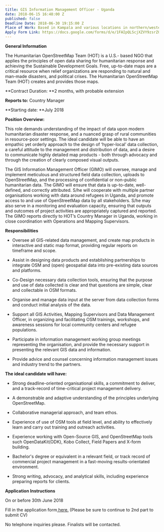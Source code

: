 ```yaml
---
title: GIS Information Management Officer - Uganda
date: 2018-06-15 16:48:00 Z
published: false
Deadline Date: 2018-06-30 19:15:00 Z
Place of Work: Based in Kampala and various locations in northern/western Uganda
Apply Form Link: https://docs.google.com/forms/d/e/1FAIpQLScjXZVY9zsrZQ2-wGM_euZYzGoHit1zLcNbUPHx9GFhQde5iA/viewform
---
```


**General Information**

The Humanitarian OpenStreetMap Team (HOT) is a U.S.- based NGO that applies the principles of open data sharing for humanitarian response and achieving the Sustainable Development Goals. Free, up-to-date maps are a critical resource when relief organizations are responding to natural and man-made disasters, and political crises. The Humanitarian OpenStreetMap Team (HOT) creates and provides those maps.

**Contract Duration: **2 months, with probable extension

**Reports to:** Country Manager

**Starting date: **July 2018

**Position Overview:**

This role demands understanding of the impact of data upon modern humanitarian disaster response, and a nuanced grasp of rural communities in resource-poor settings. The ideal candidate will be able to have an empathic yet orderly approach to the design of ‘hyper-local’ data collection, a careful attitude to the management and distribution of data, and a desire to communicate highly detailed map products - both through advocacy and through the creation of clearly composed visual outputs. 

The GIS Information Management Officer (GIMO) will oversee, manage and implement meticulous and structured field data collection, uploads to OpenStreetMap, and the processing of confidential or non-public humanitarian data. The GIMO will ensure that data is up-to-date, well-defined, and correctly attributed. S/he will cooperate with multiple partner organisations working with data around refugees in Uganda, and promote access to and use of OpenStreetMap data by all stakeholders. S/he may also serve in a monitoring and evaluation capacity, ensuring that outputs and outcomes of project activities are appropriately captured and reported. The GIMO reports directly to HOT’s Country Manager in Uganda, working in close coordination with Operations and Mapping Supervisors.

**Responsibilities**

* Oversee all GIS-related data management, and create map products in interactive and static map format, providing regular reports on timeframe and scope.

* Assist in designing data products and establishing partnerships to integrate OSM and (open) geospatial data into pre-existing data sources and platforms.

* Co-Design necessary data collection tools, ensuring that the purpose and use of data collected is clear and that questions are simple, clear and collectable in OSM formats.

* Organise and manage data input at the server from data collection forms and conduct initial analysis of the data.

* Support all GIS Activities, Mapping Supervisors and Data Management Officer, in organizing and facilitating OSM trainings, workshops, and awareness sessions for local community centers and refugee populations.

* Participate in information management working group meetings representing the organisation, and provide the necessary support in presenting the relevant GIS data and information.

* Provide advice and counsel concerning information management issues and industry trend to the partners.

**The ideal candidate will have:**

* Strong deadline-oriented organisational skills, a commitment to deliver, and a track-record of time-critical project management delivery.

* A demonstrable and adaptive understanding of the principles underlying OpenStreetMap.

* Collaborative managerial approach, and team ethos.

* Experience of use of OSM tools at field level, and ability to effectively learn and carry out training and outreach activities.

* Experience working with Open-Source GIS, and OpenStreetMap tools such OpenDataKit(ODK), Kobo Collect, Field Papers and X-form building.

* Bachelor's degree or equivalent in a relevant field, or track record of commercial project management in a fast-moving results-orientated environment.

* Strong writing, advocacy, and analytical skills, including experience preparing reports for clients.

**Application Instructions**

On or before 30th June 2018

Fill in the application form[ here.](https://docs.google.com/forms/d/e/1FAIpQLScjXZVY9zsrZQ2-wGM_euZYzGoHit1zLcNbUPHx9GFhQde5iA/viewform) (Please be sure to continue to 2nd part to submit CV)

No telephone inquiries please. Finalists will be contacted.
